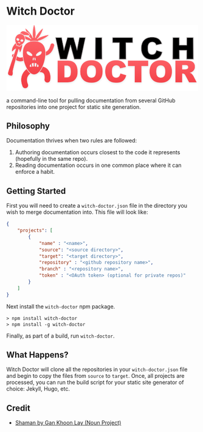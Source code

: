 # Witch Doctor

![witch doctor](logo.png)

a command-line tool for pulling documentation from several GitHub repositories into one project for static site generation.

## Philosophy

Documentation thrives when two rules are followed:

1. Authoring documentation occurs closest to the code it represents (hopefully in the same repo).
2. Reading documentation occurs in one common place where it can enforce a habit.

## Getting Started

First you will need to create a `witch-doctor.json` file in the directory you wish to merge documentation into. This file will look like:

```json
{
    "projects": [
        {
            "name" : "<name>",
            "source": "<source directory>",
            "target": "<target directory>",
            "repository" : "<github repository name>",
            "branch" : "<repository name>",
            "token" : "<OAuth token> (optional for private repos)"
        }
    ]
}
```

Next install the `witch-doctor` npm package.

```console
> npm install witch-doctor
> npm install -g witch-doctor
```

Finally, as part of a build, run `witch-doctor`.

## What Happens?

Witch Doctor will clone all the repositories in your `witch-doctor.json` file and begin to copy the files from `source` to `target`. Once, all projects are processed, you can run the build script for your static site generator of choice: Jekyll, Hugo, etc.

## Credit

- [Shaman by Gan Khoon Lay (Noun Project)](https://thenounproject.com/term/shaman/659848/)